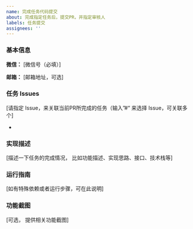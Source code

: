 ```yaml
---
name: 完成任务代码提交
about: 完成指定任务后，提交PR，并指定审核人
labels: 任务提交
assignees: ''
---
```

### 基本信息
**微信：** [微信号（必填）]

**邮箱：** [邮箱地址，可选]

### 任务 Issues
[请指定 Issue，来关联当前PR所完成的任务（输入”#“ 来选择 Issue，可关联多个]

- 

### 实现描述
[描述一下任务的完成情况， 比如功能描述、实现思路、接口、技术栈等]

### 运行指南
[如有特殊依赖或者运行步骤，可在此说明]

### 功能截图
[可选， 提供相关功能截图]